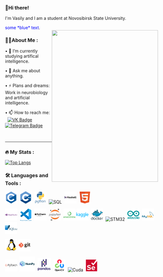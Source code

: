<!DOCTYPE html>
<html>

<div>
<h3><b>👋Hi there! </b></h3>
<p> I'm Vasily and I am a student at Novosibirsk State University. </p>
<span style="color:blue">some *blue* text</span>.
</div>

<body>
<img src="https://media.giphy.com/media/fygfeYhDOPrhTOHZ7v/giphy.gif" align="right" width="350" height="500" />
  <h3><b>👩‍💻About Me :</b></h3>
  <p>  &#149 🌱 I’m currently studying artifical intelligence. </p>
  <p>  &#149 💬 Ask me about anything. </p>
  <p>  &#149 ⚡ Plans and dreams: Work in neurobiology and artificial intelligence. </p>
</body>

<div id="badges">
  <p> &#149 📫 How to reach me: &nbsp;   
    <a href="https://vk.com/vasiliykrukovskiy">
      <img src="https://img.shields.io/badge/VK-black?style=for-the-badge&logo=vk&logoColor=white" alt="VK Badge" align="center"/>
    </a>
    <a href="https://t.me/VasiliyS666">
      <img src="https://img.shields.io/badge/telegram-blue?style=for-the-badge&logo=telegram&logoColor=white" alt="Telegram Badge" align="center"/>
    </a>
  </p>
<br/>
</div>  

-------------------------------------------------------------------------
### :fire: My Stats :
[![Top Langs](https://github-readme-stats.vercel.app/api?username=megasear&theme=algolia&show_icons=true)](https://github.com/megasear)

### :hammer_and_wrench: Languages and Tools :
<div>
  <img src="https://github.com/devicons/devicon/blob/master/icons/c/c-original.svg" title="C"  alt="C" width="40" height="40"/>&nbsp;
  <img src="https://github.com/devicons/devicon/blob/master/icons/cplusplus/cplusplus-original.svg" title="C"  alt="C" width="40" height="40"/>&nbsp;
  <img src="https://github.com/devicons/devicon/blob/master/icons/python/python-original-wordmark.svg" title="Python" alt="Python" width="40" height="40"/>&nbsp;
  <img src="https://user-images.githubusercontent.com/40461634/114240226-2f506580-9955-11eb-849b-e2a25117d681.png" title="SQL" alt="SQL" width="40" height="40"/>&nbsp;
  <img src="https://github.com/devicons/devicon/blob/master/icons/haskell/haskell-original-wordmark.svg" title="Haskell" alt="Haskell" width="40" height="40"/>&nbsp;
  <img src="https://github.com/devicons/devicon/blob/master/icons/html5/html5-original.svg" title="HTML5" alt="HTML" width="40" height="40"/>&nbsp;

  <img src="https://github.com/devicons/devicon/blob/master/icons/visualstudio/visualstudio-plain-wordmark.svg" title="VS"  alt="VS" width="40" height="40"/>&nbsp;
  <img src="https://github.com/devicons/devicon/blob/master/icons/vscode/vscode-original-wordmark.svg" title="VC"  alt="VC" width="40" height="40"/>&nbsp;
  <img src="https://github.com/devicons/devicon/blob/master/icons/pycharm/pycharm-original-wordmark.svg" title="PyCharm"  alt="PyCharm" width="40" height="40"/>&nbsp;
  <img src="https://github.com/devicons/devicon/blob/master/icons/jupyter/jupyter-original-wordmark.svg" title="PyTorch"  alt="PyTorch" width="40" height="40"/>&nbsp;
  <img src="https://github.com/devicons/devicon/blob/master/icons/anaconda/anaconda-original-wordmark.svg" title="Git" alt="Git" width="40" height="40"/>
  <img src="https://github.com/devicons/devicon/blob/master/icons/kaggle/kaggle-original-wordmark.svg" title="Kaggle" alt="Kaggle" width="40" height="40"/>&nbsp;
  <img src="https://github.com/devicons/devicon/blob/master/icons/docker/docker-original-wordmark.svg" title="Docker" alt="Docker" width="40" height="40"/>&nbsp;
  <img src="https://user-images.githubusercontent.com/491117/37347919-3758bf36-26d3-11e8-84b0-eb2c351f935b.png" title="STM32"  alt="STM32" width="50" height="50"/>&nbsp;
  <img src="https://github.com/devicons/devicon/blob/master/icons/arduino/arduino-original-wordmark.svg" title="Arduino" alt="Arduino" width="40" height="40"/>&nbsp;
  <img src="https://github.com/devicons/devicon/blob/master/icons/mysql/mysql-original-wordmark.svg" title="MySQL"  alt="MySQL" width="40" height="40"/>&nbsp;
  <img src="https://github.com/devicons/devicon/blob/master/icons/sqlite/sqlite-original-wordmark.svg" title="SQLite"  alt="SQLite" width="40" height="40"/>&nbsp;
  
  <img src="https://github.com/devicons/devicon/blob/master/icons/linux/linux-original.svg" title="Linux" alt="Linux" width="40" height="40"/>
  <img src="https://github.com/devicons/devicon/blob/master/icons/git/git-original-wordmark.svg" title="Git" alt="Git" width="40" height="40"/>
  
  <img src="https://github.com/devicons/devicon/blob/master/icons/pytorch/pytorch-original-wordmark.svg" title="PyTorch"  alt="PyTorch" width="40" height="40"/>&nbsp;
  <img src="https://github.com/devicons/devicon/blob/master/icons/numpy/numpy-original-wordmark.svg" title="NumPy"  alt="NumPy" width="50" height="50"/>&nbsp;
  <img src="https://github.com/devicons/devicon/blob/master/icons/pandas/pandas-original-wordmark.svg" title="Pandas"  alt="Pandas" width="45" height="45"/>&nbsp;
  <img src="https://github.com/devicons/devicon/blob/master/icons/opencv/opencv-original-wordmark.svg" title="CV"  alt="CV" width="40" height="40"/>&nbsp;
  <img src="https://user-images.githubusercontent.com/19886419/32435832-6b851fe8-c2e2-11e7-8930-814b5045c3f6.jpg" title="Cuda"  alt="Cuda" width="40" height="40"/>&nbsp;
  <img src="https://github.com/devicons/devicon/blob/master/icons/selenium/selenium-original.svg" title="Selenium"  alt="Selenium" width="40" height="40"/>&nbsp;
</div>

</html>
